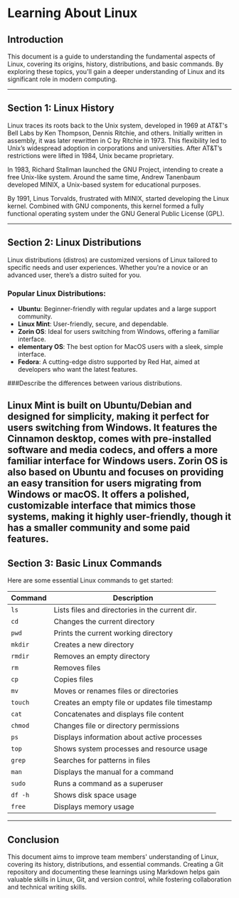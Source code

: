 # Learning About Linux

## Introduction 
This document is a guide to understanding the fundamental aspects of Linux, covering its origins, history, distributions, and basic commands. By exploring these topics, you'll gain a deeper understanding of Linux and its significant role in modern computing.

---

## Section 1: Linux History 
Linux traces its roots back to the Unix system, developed in 1969 at AT&T's Bell Labs by Ken Thompson, Dennis Ritchie, and others. Initially written in assembly, it was later rewritten in C by Ritchie in 1973. This flexibility led to Unix’s widespread adoption in corporations and universities. After AT&T’s restrictions were lifted in 1984, Unix became proprietary.

In 1983, Richard Stallman launched the GNU Project, intending to create a free Unix-like system. Around the same time, Andrew Tanenbaum developed MINIX, a Unix-based system for educational purposes.

By 1991, Linus Torvalds, frustrated with MINIX, started developing the Linux kernel. Combined with GNU components, this kernel formed a fully functional operating system under the GNU General Public License (GPL).

---

## Section 2: Linux Distributions 
Linux distributions (distros) are customized versions of Linux tailored to specific needs and user experiences. Whether you're a novice or an advanced user, there’s a distro suited for you.

### Popular Linux Distributions:

- **Ubuntu**: Beginner-friendly with regular updates and a large support community.
- **Linux Mint**: User-friendly, secure, and dependable.
- **Zorin OS**: Ideal for users switching from Windows, offering a familiar interface.
- **elementary OS**: The best option for MacOS users with a sleek, simple interface.
- **Fedora**: A cutting-edge distro supported by Red Hat, aimed at developers who want the latest features.

###Describe the differences between various distributions. 

Linux Mint is built on Ubuntu/Debian and designed for simplicity, making it perfect for users switching from Windows. It features the Cinnamon desktop, comes with pre-installed software and media codecs, and offers a more familiar interface for Windows users. 
Zorin OS is also based on Ubuntu and focuses on providing an easy transition for users migrating from Windows or macOS. It offers a polished, customizable interface that mimics those systems, making it highly user-friendly, though it has a smaller community and some paid features. 
---

## Section 3: Basic Linux Commands

Here are some essential Linux commands to get started:

| Command   | Description                                      |
|-----------|--------------------------------------------------|
| `ls`      | Lists files and directories in the current dir.  |
| `cd`      | Changes the current directory                    |
| `pwd`     | Prints the current working directory             |
| `mkdir`   | Creates a new directory                          |
| `rmdir`   | Removes an empty directory                       |
| `rm`      | Removes files                                    |
| `cp`      | Copies files                                     |
| `mv`      | Moves or renames files or directories            |
| `touch`   | Creates an empty file or updates file timestamp  |
| `cat`     | Concatenates and displays file content           |
| `chmod`   | Changes file or directory permissions            |
| `ps`      | Displays information about active processes      |
| `top`     | Shows system processes and resource usage        |
| `grep`    | Searches for patterns in files                   |
| `man`     | Displays the manual for a command                |
| `sudo`    | Runs a command as a superuser                    |
| `df -h`   | Shows disk space usage                           |
| `free`    | Displays memory usage                            |

---

## Conclusion 

This document aims to improve team members' understanding of Linux, covering its history, distributions, and essential commands. Creating a Git repository and documenting these learnings using Markdown helps gain valuable skills in Linux, Git, and version control, while fostering collaboration and technical writing skills.
